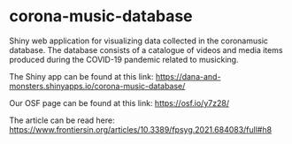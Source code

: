 # corona-music-database
Shiny web application for visualizing data collected in the coronamusic database. The database consists of a catalogue of videos and media items produced during the COVID-19 pandemic related to musicking.

The Shiny app can be found at this link: https://dana-and-monsters.shinyapps.io/corona-music-database/

Our OSF page can be found at this link: https://osf.io/y7z28/

The article can be read here: https://www.frontiersin.org/articles/10.3389/fpsyg.2021.684083/full#h8
